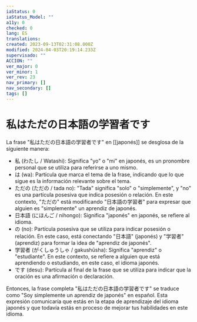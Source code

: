 ```yaml
---
iaStatus: 0
iaStatus_Model: ""
a11y: 0
checked: 0
lang: ES
translations: 
created: 2023-09-13T02:31:08.000Z
modified: 2024-04-03T20:19:14.233Z
supervisado: ""
ACCION: ""
ver_major: 0
ver_minor: 1
ver_rev: 23
nav_primary: []
nav_secondary: []
tags: []
---
```

# 私はただの日本語の学習者です

La frase "私はただの日本語の学習者です" en [[japonés]] se desglosa de la siguiente manera:

- 私 (わたし / Watashi): Significa "yo" o "mi" en japonés, es un pronombre personal que se utiliza para referirse a uno mismo.
- は (wa): Partícula que marca el tema de la frase, indicando que lo que sigue es la información relevante sobre el tema.
- ただの (ただの / tada no): "Tada" significa "solo" o "simplemente", y "no" es una partícula posesiva que indica posesión o relación. En este contexto, "ただの" está modificando "日本語の学習者" para expresar que alguien es "simplemente" un aprendiz de japonés.
- 日本語 (にほんご / nihongo): Significa "japonés" en japonés, se refiere al idioma.
- の (no): Partícula posesiva que se utiliza para indicar posesión o relación. En este caso, está conectando "日本語" (japonés) y "学習者" (aprendiz) para formar la idea de "aprendiz de japonés".
- 学習者 (がくしゅうしゃ / gakushūsha): Significa "aprendiz" o "estudiante". En este contexto, se refiere a alguien que está aprendiendo o estudiando, en este caso, el idioma japonés.
- です (desu): Partícula al final de la frase que se utiliza para indicar que la oración es una afirmación o declaración.

Entonces, la frase completa "私はただの日本語の学習者です" se traduce como "Soy simplemente un aprendiz de japonés" en español. Esta expresión comunicaría que estás en la etapa de aprendizaje del idioma japonés y que todavía estás en proceso de mejorar tus habilidades en este idioma.
